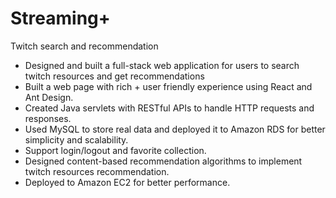 
# Streaming+
Twitch search and recommendation

* Designed and built a full-stack web application for users to search twitch resources and get recommendations
* Built a web page with rich + user friendly experience using React and Ant Design.
* Created Java servlets with RESTful APIs to handle HTTP requests and responses.
* Used MySQL to store real data and deployed it to Amazon RDS for better simplicity and scalability.
* Support login/logout and favorite collection.
* Designed content-based recommendation algorithms to implement twitch resources recommendation.
* Deployed to Amazon EC2 for better performance.
